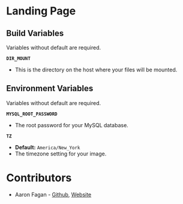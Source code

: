 # Landing Page

## Build Variables

Variables without default are required.

**`DIR_MOUNT`**
- This is the directory on the host where your files will be mounted.

## Environment Variables

Variables without default are required.

**`MYSQL_ROOT_PASSWORD`**
- The root password for your MySQL database.

**`TZ`**
- **Default:** `America/New_York`
- The timezone setting for your image.

# Contributors

* Aaron Fagan - [Github](https://github.com/aaronfagan), [Website](https://www.aaronfagan.ca/)